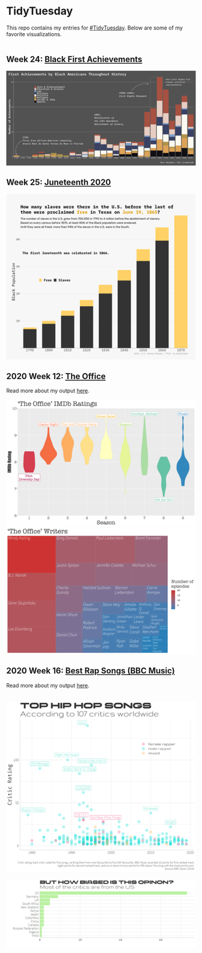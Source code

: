 # TidyTuesday
This repo contains my entries for [#TidyTuesday](https://github.com/rfordatascience/tidytuesday). Below are some of my favorite visualizations.  
<br />

## Week 24: [Black First Achievements](https://github.com/isabellabenabaye/tidy-tuesday/tree/master/2020/24_black_achievements)
![](https://github.com/isabellabenabaye/tidy-tuesday/blob/master/2020/24_black_achievements/black-achievements.png?raw=true)

## Week 25: [Juneteenth 2020](https://github.com/isabellabenabaye/tidy-tuesday/tree/master/2020/25_american_slavery_juneteenth)
![](https://github.com/isabellabenabaye/tidy-tuesday/blob/master/2020/25_american_slavery_juneteenth/juneteenth.png?raw=true)

## 2020 Week 12: [The Office](https://github.com/isabellabenabaye/tidy-tuesday/tree/master/2020/12_theoffice)   
Read more about my output [here](https://github.com/isabellabenabaye/tidy-tuesday/blob/master/2020/12_theoffice/README.md).   
<br />
![The Office IMDb Ratings](https://github.com/isabellabenabaye/tidy-tuesday/blob/master/2020/12_theoffice/The%20Office%20IMDb%20Ratings.png?raw=true)
<br />
![The Office Writers](https://github.com/isabellabenabaye/tidy-tuesday/blob/master/2020/12_theoffice/The%20Office%20Writers.png?raw=true)

## 2020 Week 16: [Best Rap Songs (BBC Music)](https://github.com/isabellabenabaye/tidy-tuesday/tree/master/2020/16_rap_songs)   
Read more about my output [here](https://github.com/isabellabenabaye/tidy-tuesday/blob/master/2020/16_rap_songs/README.md).   
<br />    
![Top Rap Songs](https://github.com/isabellabenabaye/tidy-tuesday/blob/master/2020/16_rap_songs/All%20songs.png?raw=true)
<br />   
![Critics](https://github.com/isabellabenabaye/tidy-tuesday/blob/master/2020/16_rap_songs/Critics%20-%20countries.png?raw=true)